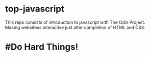 # top-javascript
This repo consists of introduction to javascript with The Odin Project. <br>
Making websitess interactive just after completion of HTML and CSS. <br>
# #Do Hard Things!
